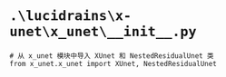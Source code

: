 # `.\lucidrains\x-unet\x_unet\__init__.py`

```
# 从 x_unet 模块中导入 XUnet 和 NestedResidualUnet 类
from x_unet.x_unet import XUnet, NestedResidualUnet
```
